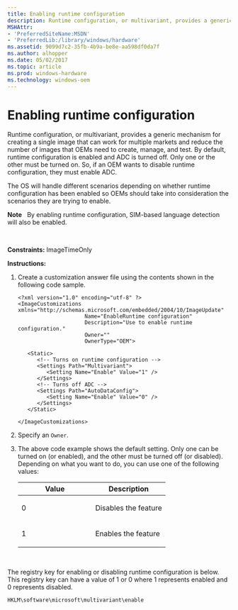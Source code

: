 ```yaml
---
title: Enabling runtime configuration
description: Runtime configuration, or multivariant, provides a generic mechanism for creating a single image that can work for multiple markets and reduce the number of images that OEMs need to create, manage, and test.
MSHAttr:
- 'PreferredSiteName:MSDN'
- 'PreferredLib:/library/windows/hardware'
ms.assetid: 9099d7c2-35fb-4b9a-be8e-aa598df0da7f
ms.author: alhopper
ms.date: 05/02/2017
ms.topic: article
ms.prod: windows-hardware
ms.technology: windows-oem
---
```


# Enabling runtime configuration


Runtime configuration, or multivariant, provides a generic mechanism for creating a single image that can work for multiple markets and reduce the number of images that OEMs need to create, manage, and test. By default, runtime configuration is enabled and ADC is turned off. Only one or the other must be turned on. So, if an OEM wants to disable runtime configuration, they must enable ADC.

The OS will handle different scenarios depending on whether runtime configuration has been enabled so OEMs should take into consideration the scenarios they are trying to enable.

**Note**  
By enabling runtime configuration, SIM-based language detection will also be enabled.

 

<a href="" id="constraints---imagetimeonly"></a>**Constraints:** ImageTimeOnly  

<a href="" id="instructions-"></a>**Instructions:**  
1.  Create a customization answer file using the contents shown in the following code sample.

    ```
    <?xml version="1.0" encoding="utf-8" ?>  
    <ImageCustomizations xmlns="http://schemas.microsoft.com/embedded/2004/10/ImageUpdate"  
                         Name="EnableRuntime configuration"  
                         Description="Use to enable runtime configuration."
                         Owner=""  
                         OwnerType="OEM"> 

       <Static>
          <!-- Turns on runtime configuration -->
          <Settings Path="Multivariant">  
             <Setting Name="Enable" Value="1" /> 
          </Settings>  
          <!-- Turns off ADC -->
          <Settings Path="AutoDataConfig">  
             <Setting Name="Enable" Value="0" /> 
          </Settings>  
       </Static>

    </ImageCustomizations>
    ```

2.  Specify an `Owner`.

3.  The above code example shows the default setting. Only one can be turned on (or enabled), and the other must be turned off (or disabled). Depending on what you want to do, you can use one of the following values:

    <table>
    <colgroup>
    <col width="50%" />
    <col width="50%" />
    </colgroup>
    <thead>
    <tr class="header">
    <th>Value</th>
    <th>Description</th>
    </tr>
    </thead>
    <tbody>
    <tr class="odd">
    <td><p>0</p></td>
    <td><p>Disables the feature</p></td>
    </tr>
    <tr class="even">
    <td><p>1</p></td>
    <td><p>Enables the feature</p></td>
    </tr>
    </tbody>
    </table>

     

The registry key for enabling or disabling runtime configuration is below. This registry key can have a value of 1 or 0 where 1 represents enabled and 0 represents disabled.

```
HKLM\software\microsoft\multivariant\enable
```

 

 






